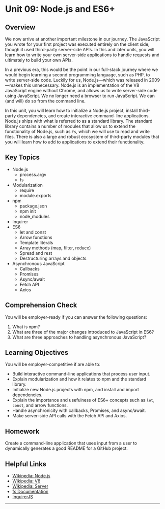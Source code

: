 # Unit 09: Node.js and ES6+

## Overview

We now arrive at another important milestone in our journey. The JavaScript you wrote for your first project was executed entirely on the client side, though it used third-party server-side APIs. In this and later units, you will learn how to write your own server-side applications to handle requests and ultimately to build your own APIs.

In a previous era, this would be the point in our full-stack journey where we would begin learning a second programming language, such as PHP, to write server-side code. Luckily for us, Node.js—which was released in 2009—makes this unnecessary. Node.js is an implementation of the V8 JavaScript engine without Chrome, and allows us to write server-side code using JavaScript. We no longer need a browser to run JavaScript. We can (and will) do so from the command line.

In this unit, you will learn how to initialize a Node.js project, install third-party dependencies, and create interactive command-line applications. Node.js ships with what is referred to as a standard library. The standard library contains a number of modules that allow us to extend the functionality of Node.js, such as `fs`, which we will use to read and write files. There is also a large and robust ecosystem of third-party modules that you will learn how to add to applications to extend their functionality.

## Key Topics

- Node.js
  - process.argv
  - fs
- Modularization
  - require
  - module.exports
- npm
  - package.json
  - npm init
  - node_modules
- Inquirer
- ES6
  - let and const
  - Arrow functions
  - Template literals
  - Array methods (map, filter, reduce)
  - Spread and rest
  - Destructuring arrays and objects
- Asynchronous JavaScript
  - Callbacks
  - Promises
  - Async/await
  - Fetch API
  - Axios

## Comprehension Check

You will be employer-ready if you can answer the following questions:

1. What is npm?
2. What are three of the major changes introduced to JavaScript in ES6?
3. What are three approaches to handling asynchronous JavaScript?

## Learning Objectives

You will be employer-competitive if are able to:

- Build interactive command-line applications that process user input.
- Explain modularization and how it relates to npm and the standard library.
- Initialize new Node.js projects with npm, and install and import dependencies.
- Explain the importance and usefulness of ES6+ concepts such as `let`, `const`, and arrow functions.
- Handle asynchronicity with callbacks, Promises, and async/await.
- Make server-side API calls with the Fetch API and Axios.

## Homework

Create a command-line application that uses input from a user to dynamically generates a good README for a GitHub project.

## Helpful Links

- [Wikipedia: Node.js](https://en.wikipedia.org/wiki/Node.js)
- [Wikipedia: V8](https://en.wikipedia.org/wiki/Chrome_V8)
- [Wikipedia: Server](<https://en.wikipedia.org/wiki/Server_(computing)>)
- [fs Documentation](https://node.readthedocs.io/en/latest/api/fs/)
- [InquirerJS](https://www.npmjs.com/package/inquirer/v/0.2.3)

---
